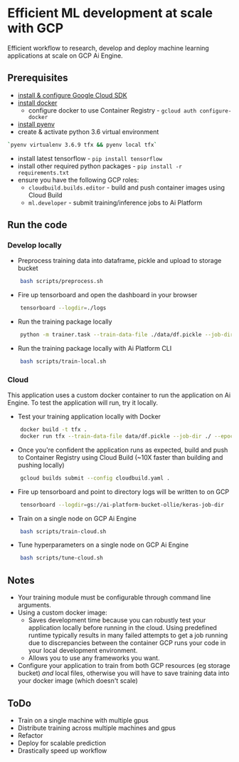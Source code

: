 # Efficient ML development at scale with GCP

Efficient workflow to research, develop and deploy machine learning applications at scale on GCP Ai Engine.

## Prerequisites

- [install & configure Google Cloud SDK](https://cloud.google.com/sdk/docs/install)
- [install docker](https://docs.docker.com/get-docker/)
  - configure docker to use Container Registry - `gcloud auth configure-docker`
- [install pyenv](https://realpython.com/intro-to-pyenv/)
- create & activate python 3.6 virtual environment

```bash
`pyenv virtualenv 3.6.9 tfx && pyenv local tfx`
```

- install latest tensorflow - `pip install tensorflow`
- install other required python packages - `pip install -r requirements.txt`
- ensure you have the following GCP roles:
  - `cloudbuild.builds.editor` - build and push container images using Cloud Build
  - `ml.developer` - submit training/inference jobs to Ai Platform

## Run the code

### Develop locally

- Preprocess training data into dataframe, pickle and upload to storage bucket

```bash
    bash scripts/preprocess.sh
```

- Fire up tensorboard and open the dashboard in your browser

```bash
    tensorboard --logdir=./logs
```

- Run the training package locally

```bash
    python -m trainer.task --train-data-file ./data/df.pickle --job-dir=./ --epochs=10
```

- Run the training package locally with Ai Platform CLI

```bash
    bash scripts/train-local.sh
```

### Cloud

This application uses a custom docker container to run the application on Ai Engine. To test the application will run, try it locally.

- Test your training application locally with Docker

```bash
    docker build -t tfx .
    docker run tfx --train-data-file data/df.pickle --job-dir ./ --epochs 10
```

- Once you're confident the application runs as expected, build and push to Container Registry using Cloud Build (~10X faster than building and pushing locally)

```bash
    gcloud builds submit --config cloudbuild.yaml .
```

- Fire up tensorboard and point to directory logs will be written to on GCP

```bash
    tensorboard --logdir=gs://ai-platform-bucket-ollie/keras-job-dir
```

- Train on a single node on GCP Ai Engine

```bash
    bash scripts/train-cloud.sh
```

- Tune hyperparameters on a single node on GCP Ai Engine

```bash
    bash scripts/tune-cloud.sh
```

## Notes

- Your training module must be configurable through command line arguments.
- Using a custom docker image:
  - Saves development time because you can robustly test your application locally before running in the cloud. Using predefined runtime typically results in many failed attempts to get a job running due to discrepancies between the container GCP runs your code in your local development environment.
  - Allows you to use any frameworks you want.
- Configure your application to train from both GCP resources (eg storage bucket) *and* local files, otherwise you will have to save training data into your docker image (which doesn't scale)

## ToDo

- Train on a single machine with multiple gpus
- Distribute training across multiple machines and gpus
- Refactor
- Deploy for scalable prediction
- Drastically speed up workflow
